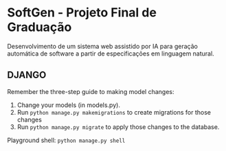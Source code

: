 # SoftGen - Projeto Final de Graduação
Desenvolvimento de um sistema web assistido por IA para geração automática
de software a partir de especificações em linguagem natural.

## DJANGO
Remember the three-step guide to making model changes:

1. Change your models (in models.py).
2. Run ```python manage.py makemigrations``` to create migrations for those changes
3. Run ```python manage.py migrate``` to apply those changes to the database.

Playground shell: ```python manage.py shell```